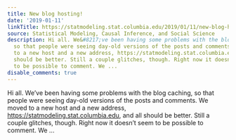 ```yaml
---
title: New blog hosting!
date: '2019-01-11'
linkTitle: https://statmodeling.stat.columbia.edu/2019/01/11/new-blog-hosting/
source: Statistical Modeling, Causal Inference, and Social Science
description: Hi all. We&#8217;ve been having some problems with the blog caching,
  so that people were seeing day-old versions of the posts and comments. We moved
  to a new host and a new address, https://statmodeling.stat.columbia.edu, and all
  should be better. Still a couple glitches, though. Right now it doesn&#8217;t seem
  to be possible to comment. We ...
disable_comments: true
---
```

Hi all. We&#8217;ve been having some problems with the blog caching, so that people were seeing day-old versions of the posts and comments. We moved to a new host and a new address, https://statmodeling.stat.columbia.edu, and all should be better. Still a couple glitches, though. Right now it doesn&#8217;t seem to be possible to comment. We ...